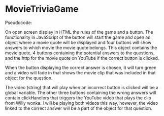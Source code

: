 # MovieTriviaGame

Pseudocode:

On open screen display in HTML the rules of the game and a button. 
The functionality in JavaScript of the button will start the game 
and open an object where a movie quote will be displayed and four 
buttons will show answers to which movie the movie quote belongs. 
This object contains the movie quote, 4 buttons containing the potential 
answers to the questions, and the http for the movie quote on YouTube 
if the correct button is clicked.


When the button displaying the correct answer is chosen, it will turn 
green and a video will fade in that shows the movie clip that was included 
in that object for the question.  


The video (string) that will play when an incorrect button is clicked will be 
a global variable. The other three buttons containing the wrong answers 
will contain clickHandlers that triggers the YouTube video 
that plays the clip from Willy wonka. I will be playing both videos 
this way, however, the video linked to the correct answer will be a 
part of the object for that question.
